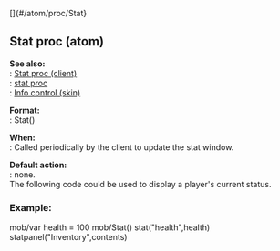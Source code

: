 []{#/atom/proc/Stat}    
## Stat proc (atom)    
**See also:**    
:   [Stat proc (client)](/ref/client/proc/Stat/Stat.md)    
:   [stat proc](/ref/proc/stat/stat.md)    
:   [Info control (skin)](/ref/%7Bskin%7D/control/info/info.md)    
<!-- -->    
**Format:**    
:   Stat()    
<!-- -->    
**When:**    
:   Called periodically by the client to update the stat window.    
<!-- -->    
**Default action:**    
:   none.    
The following code could be used to display a player\'s current status.    
### Example:    
mob/var health = 100 mob/Stat() stat(\"health\",health)    
statpanel(\"Inventory\",contents)  